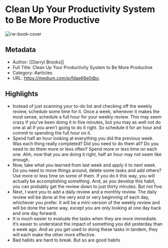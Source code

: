 # Clean Up Your Productivity System to Be More Productive

![rw-book-cover](https://readwise-assets.s3.amazonaws.com/static/images/article2.74d541386bbf.png)

## Metadata
- Author: [[Darryl Brooks]]
- Full Title: Clean Up Your Productivity System to Be More Productive
- Category: #articles
- URL: https://medium.com/p/fdae68e0dbc

## Highlights
- Instead of just scanning your to-do list and checking off the weekly review, schedule some time for it. Once a week, whenever it makes the most sense, schedule a full hour for your weekly review. This may seem crazy if you’ve been doing it in five minutes, but you may as well not do one at all if you aren’t going to do it right. So schedule it for an hour and commit to spending the full hour on it.
- Spend half an hour looking at everything you did the previous week. Was each thing really completed? Did you need to do them all? Do you need to do them more or less often? Spend more or less time on each one. Ahh, now that you are doing it right, half an hour may not seem like enough.
- Now, take what you learned from last week and apply it to next week. Do you need to move things around, delete some tasks and add others? Use more or less time on some of them. If you do it this way, you will actually be accomplishing something. And, as you develop this habit, you can probably get the review down to just thirty minutes. But not five.
- Next, I want you to add a daily review and a monthly review. The daily review will be done at the very end or very beginning of each day, whichever you prefer. It will be a mini-version of the weekly review and will be done the same way, except you are only looking at one day back and one day forward.
- It is much easier to evaluate the tasks when they are more immediate. It’s easier to understand the impact of something you did yesterday than a week ago. And as you get used to doing these tasks in tandem, they will each make the other more effective.
- Bad habits are hard to break. But so are good habits
